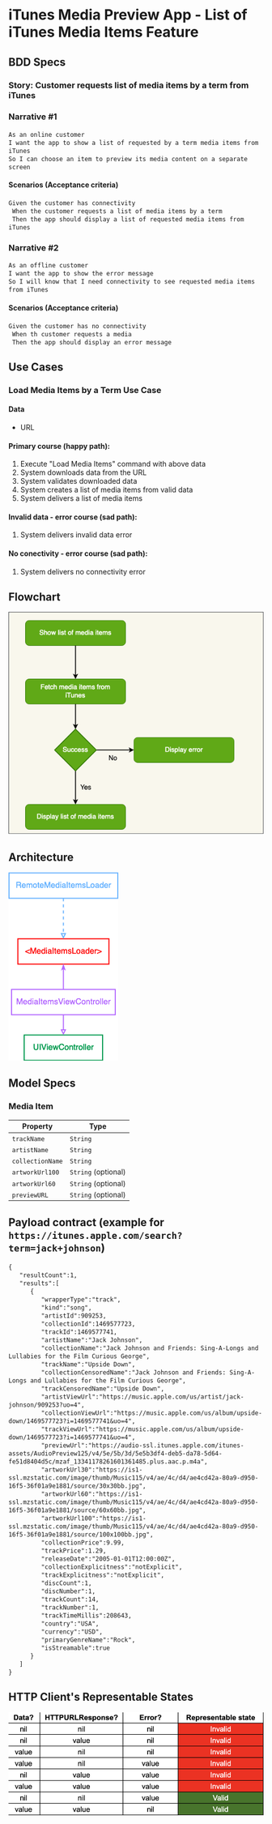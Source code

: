 # iTunes Media Preview App - List of iTunes Media Items Feature

## BDD Specs 

### Story: Customer requests list of media items by a term from iTunes

### Narrative #1

```
As an online customer
I want the app to show a list of requested by a term media items from iTunes
So I can choose an item to preview its media content on a separate screen
```

#### Scenarios (Acceptance criteria)

```
Given the customer has connectivity
 When the customer requests a list of media items by a term
 Then the app should display a list of requested media items from iTunes 
```

### Narrative #2

```
As an offline customer
I want the app to show the error message
So I will know that I need connectivity to see requested media items from iTunes 
```

#### Scenarios (Acceptance criteria)

```
Given the customer has no connectivity
 When th customer requests a media
 Then the app should display an error message
```

## Use Cases

### Load Media Items by a Term Use Case

#### Data

* URL

#### Primary course (happy path):
1. Execute "Load Media Items" command with above data
2. System downloads data from the URL
3. System validates downloaded data
4. System creates a list of media items from valid data
5. System delivers a list of media items

#### Invalid data - error course (sad path):
1. System delivers invalid data error

#### No conectivity - error course (sad path):
1. System delivers no connectivity error

## Flowchart

![List of iTunes Media Items Feature](flowchart.png)

## Architecture

![List of iTunes Media Items Feature](Architecture.png)

## Model Specs

### Media Item

| Property                  | Type                |
|---------------------------|---------------------|
| `trackName`               | `String`            |
| `artistName`              | `String`            |
| `collectionName`          | `String`            |
| `artworkUrl100`	          | `String` (optional) |
| `artworkUrl60`	          | `String` (optional) |
| `previewURL`	             | `String` (optional) |

## Payload contract (example for `https://itunes.apple.com/search?term=jack+johnson`)
```
{
   "resultCount":1,
   "results":[
      {
         "wrapperType":"track",
         "kind":"song",
         "artistId":909253,
         "collectionId":1469577723,
         "trackId":1469577741,
         "artistName":"Jack Johnson",
         "collectionName":"Jack Johnson and Friends: Sing-A-Longs and Lullabies for the Film Curious George",
         "trackName":"Upside Down",
         "collectionCensoredName":"Jack Johnson and Friends: Sing-A-Longs and Lullabies for the Film Curious George",
         "trackCensoredName":"Upside Down",
         "artistViewUrl":"https://music.apple.com/us/artist/jack-johnson/909253?uo=4",
         "collectionViewUrl":"https://music.apple.com/us/album/upside-down/1469577723?i=1469577741&uo=4",
         "trackViewUrl":"https://music.apple.com/us/album/upside-down/1469577723?i=1469577741&uo=4",
         "previewUrl":"https://audio-ssl.itunes.apple.com/itunes-assets/AudioPreview125/v4/5e/5b/3d/5e5b3df4-deb5-da78-5d64-fe51d8404d5c/mzaf_13341178261601361485.plus.aac.p.m4a",
         "artworkUrl30":"https://is1-ssl.mzstatic.com/image/thumb/Music115/v4/ae/4c/d4/ae4cd42a-80a9-d950-16f5-36f01a9e1881/source/30x30bb.jpg",
         "artworkUrl60":"https://is1-ssl.mzstatic.com/image/thumb/Music115/v4/ae/4c/d4/ae4cd42a-80a9-d950-16f5-36f01a9e1881/source/60x60bb.jpg",
         "artworkUrl100":"https://is1-ssl.mzstatic.com/image/thumb/Music115/v4/ae/4c/d4/ae4cd42a-80a9-d950-16f5-36f01a9e1881/source/100x100bb.jpg",
         "collectionPrice":9.99,
         "trackPrice":1.29,
         "releaseDate":"2005-01-01T12:00:00Z",
         "collectionExplicitness":"notExplicit",
         "trackExplicitness":"notExplicit",
         "discCount":1,
         "discNumber":1,
         "trackCount":14,
         "trackNumber":1,
         "trackTimeMillis":208643,
         "country":"USA",
         "currency":"USD",
         "primaryGenreName":"Rock",
         "isStreamable":true
      }
   ]
}
```

## HTTP Client's Representable States

![HTTP Client Representable States](http_client_representable_states.png)